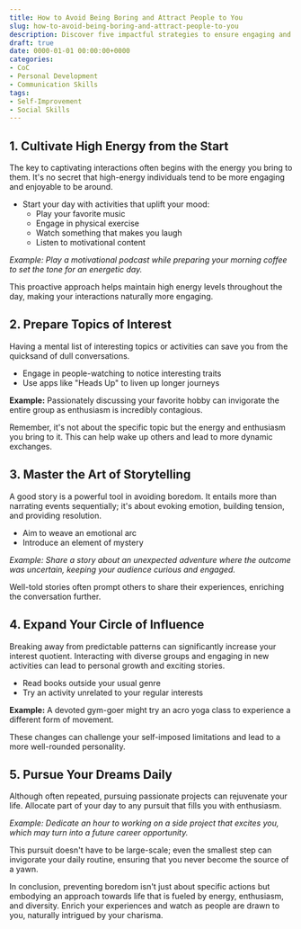 ```yaml
---
title: How to Avoid Being Boring and Attract People to You
slug: how-to-avoid-being-boring-and-attract-people-to-you
description: Discover five impactful strategies to ensure engaging and lively interactions that attract others while enriching your personal vitality.
draft: true
date: 0000-01-01 00:00:00+0000
categories:
- CoC
- Personal Development
- Communication Skills
tags:
- Self-Improvement
- Social Skills
---
```


## 1. Cultivate High Energy from the Start

The key to captivating interactions often begins with the energy you bring to them. It's no secret that high-energy individuals tend to be more engaging and enjoyable to be around.

- Start your day with activities that uplift your mood:
  - Play your favorite music
  - Engage in physical exercise
  - Watch something that makes you laugh
  - Listen to motivational content

*Example: Play a motivational podcast while preparing your morning coffee to set the tone for an energetic day.*

This proactive approach helps maintain high energy levels throughout the day, making your interactions naturally more engaging.

## 2. Prepare Topics of Interest

Having a mental list of interesting topics or activities can save you from the quicksand of dull conversations.

- Engage in people-watching to notice interesting traits
- Use apps like "Heads Up" to liven up longer journeys

**Example:** Passionately discussing your favorite hobby can invigorate the entire group as enthusiasm is incredibly contagious.

Remember, it's not about the specific topic but the energy and enthusiasm you bring to it. This can help wake up others and lead to more dynamic exchanges.

## 3. Master the Art of Storytelling

A good story is a powerful tool in avoiding boredom. It entails more than narrating events sequentially; it's about evoking emotion, building tension, and providing resolution.

- Aim to weave an emotional arc
- Introduce an element of mystery

*Example: Share a story about an unexpected adventure where the outcome was uncertain, keeping your audience curious and engaged.*

Well-told stories often prompt others to share their experiences, enriching the conversation further.

## 4. Expand Your Circle of Influence

Breaking away from predictable patterns can significantly increase your interest quotient. Interacting with diverse groups and engaging in new activities can lead to personal growth and exciting stories.

- Read books outside your usual genre
- Try an activity unrelated to your regular interests

**Example:** A devoted gym-goer might try an acro yoga class to experience a different form of movement.

These changes can challenge your self-imposed limitations and lead to a more well-rounded personality.

## 5. Pursue Your Dreams Daily

Although often repeated, pursuing passionate projects can rejuvenate your life. Allocate part of your day to any pursuit that fills you with enthusiasm.

*Example: Dedicate an hour to working on a side project that excites you, which may turn into a future career opportunity.*

This pursuit doesn't have to be large-scale; even the smallest step can invigorate your daily routine, ensuring that you never become the source of a yawn.

In conclusion, preventing boredom isn't just about specific actions but embodying an approach towards life that is fueled by energy, enthusiasm, and diversity. Enrich your experiences and watch as people are drawn to you, naturally intrigued by your charisma.
